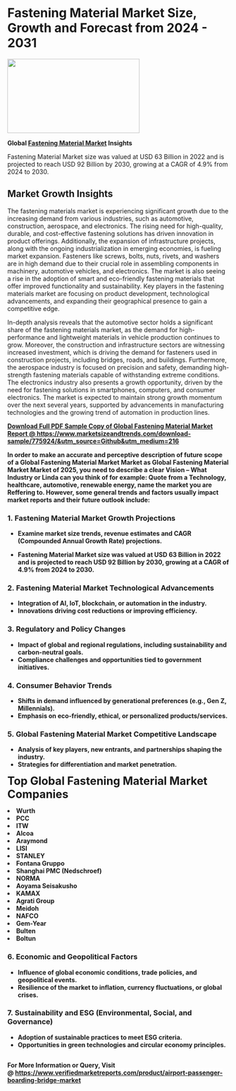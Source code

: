 <H1>Fastening Material Market Size, Growth and Forecast from 2024 - 2031</H1><img class="aligncenter size-medium wp-image-584254" src="https://thirdeyenews.in/wp-content/uploads/2024/09/Global-Market-Research-300x168.jpeg" alt="" width="300" height="168" /><p><strong>Global&nbsp;<a href="https://www.marketsizeandtrends.com/download-sample/775924/&amp;utm_source=Github&utm_medium=216">Fastening Material Market</a> Insights</strong></p><p>Fastening Material Market size was valued at USD 63 Billion in 2022 and is projected to reach USD 92 Billion by 2030, growing at a CAGR of 4.9% from 2024 to 2030.</p><p><h2>Market Growth Insights</h2> <p>The fastening materials market is experiencing significant growth due to the increasing demand from various industries, such as automotive, construction, aerospace, and electronics. The rising need for high-quality, durable, and cost-effective fastening solutions has driven innovation in product offerings. Additionally, the expansion of infrastructure projects, along with the ongoing industrialization in emerging economies, is fueling market expansion. Fasteners like screws, bolts, nuts, rivets, and washers are in high demand due to their crucial role in assembling components in machinery, automotive vehicles, and electronics. The market is also seeing a rise in the adoption of smart and eco-friendly fastening materials that offer improved functionality and sustainability. Key players in the fastening materials market are focusing on product development, technological advancements, and expanding their geographical presence to gain a competitive edge.</p> <p><strong><a href="#"></a></strong></p> <p>In-depth analysis reveals that the automotive sector holds a significant share of the fastening materials market, as the demand for high-performance and lightweight materials in vehicle production continues to grow. Moreover, the construction and infrastructure sectors are witnessing increased investment, which is driving the demand for fasteners used in construction projects, including bridges, roads, and buildings. Furthermore, the aerospace industry is focused on precision and safety, demanding high-strength fastening materials capable of withstanding extreme conditions. The electronics industry also presents a growth opportunity, driven by the need for fastening solutions in smartphones, computers, and consumer electronics. The market is expected to maintain strong growth momentum over the next several years, supported by advancements in manufacturing technologies and the growing trend of automation in production lines.</p> <p><strong><a href="#"></p><p><span class=""><strong>Download Full PDF Sample Copy of Global Fastening Material Market Report</strong> @ <a href="https://www.marketsizeandtrends.com/download-sample/775924/&amp;utm_source=Github&utm_medium=216" target="_blank">https://www.marketsizeandtrends.com/download-sample/775924/&amp;utm_source=Github&utm_medium=216</a></span></p><p>In order to make an accurate and perceptive description of future scope of a Global&nbsp;Fastening Material Market Market as Global&nbsp;Fastening Material Market Market of 2025, you need to describe a clear Vision &ndash; What Industry or Linda can you think of for example: Quote from a Technology, healthcare, automotive, renewable energy, name the market you are Reffering to. However, some general trends and factors usually impact market reports and their future outlook include:</p><h3>1.&nbsp;<strong>Fastening Material Market Growth Projections</strong></h3><ul><li>Examine market size trends, revenue estimates and CAGR (Compounded Annual Growth Rate) projections.</li><li><p>Fastening Material Market size was valued at USD 63 Billion in 2022 and is projected to reach USD 92 Billion by 2030, growing at a CAGR of 4.9% from 2024 to 2030.</p></li></ul><h3>2.&nbsp;<strong>Fastening Material Market Technological Advancements</strong></h3><ul><li>Integration of AI, IoT, blockchain, or automation in the industry.</li><li>Innovations driving cost reductions or improving efficiency.</li></ul><h3>3.&nbsp;<strong>Regulatory and Policy Changes</strong></h3><ul><li>Impact of global and regional regulations, including sustainability and carbon-neutral goals.</li><li>Compliance challenges and opportunities tied to government initiatives.</li></ul><h3>4.&nbsp;<strong>Consumer Behavior Trends</strong></h3><ul><li>Shifts in demand influenced by generational preferences (e.g., Gen Z, Millennials).</li><li>Emphasis on eco-friendly, ethical, or personalized products/services.</li></ul><h3>5.&nbsp;<strong>Global Fastening Material Market Competitive Landscape</strong></h3><ul><li>Analysis of key players, new entrants, and partnerships shaping the industry.</li><li>Strategies for differentiation and market penetration.</li></ul><p data-pm-slice="1 1 []"><span style="color: inherit; font-family: inherit; font-size: 25px;">Top Global Fastening Material Market Companies</span></p><div class="" data-test-id=""><p><li>Wurth</li><li> PCC</li><li> ITW</li><li> Alcoa</li><li> Araymond</li><li> LISI</li><li> STANLEY</li><li> Fontana Gruppo</li><li> Shanghai PMC (Nedschroef)</li><li> NORMA</li><li> Aoyama Seisakusho</li><li> KAMAX</li><li> Agrati Group</li><li> Meidoh</li><li> NAFCO</li><li> Gem-Year</li><li> Bulten</li><li> Boltun</li></p></div><h3>6.&nbsp;<strong>Economic and Geopolitical Factors</strong></h3><ul><li>Influence of global economic conditions, trade policies, and geopolitical events.</li><li>Resilience of the market to inflation, currency fluctuations, or global crises.</li></ul><h3>7.&nbsp;<strong>Sustainability and ESG (Environmental, Social, and Governance)</strong></h3><ul><li>Adoption of sustainable practices to meet ESG criteria.</li><li>Opportunities in green technologies and circular economy principles.</li></ul><h2><strong style="font-size: 14px;">For More Information or Query, Visit @&nbsp;</strong><a style="background-color: #ffffff; font-size: 14px;" href="https://www.marketsizeandtrends.com/report/fastening-material-market/" target="_blank">https://www.verifiedmarketreports.com/product/airport-passenger-boarding-bridge-market</a></h2>
